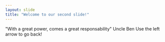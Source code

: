 ```yaml
---
layout: slide
title: "Welcome to our second slide!"
---
```

"With a great power, comes a great responsability" Uncle Ben
Use the left arrow to go back!
